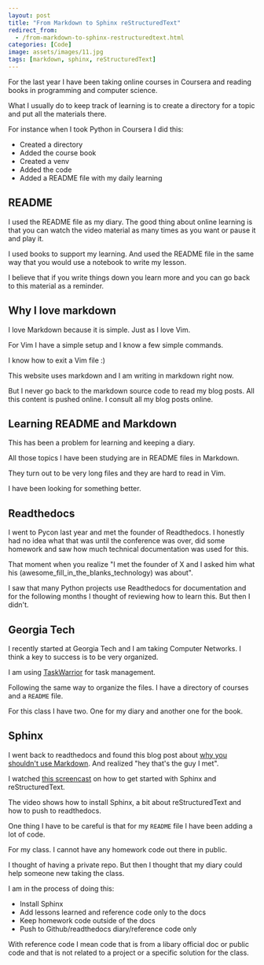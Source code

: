 ```yaml
---
layout: post
title: "From Markdown to Sphinx reStructuredText"
redirect_from:
  - /from-markdown-to-sphinx-restructuredtext.html
categories: [Code]
image: assets/images/11.jpg
tags: [markdown, sphinx, reStructuredText]
---
```


For the last year I have been taking online courses in Coursera and reading books in programming and computer science.

What I usually do to keep track of learning is to create a directory for a topic and put all the materials there.

For instance when I took Python in Coursera I did this:

* Created a directory
* Added the course book
* Created a venv
* Added the code
* Added a README file with my daily learning

## README

I used the README file as my diary. The good thing about online learning is that you can watch the video material as many times as you want or pause it and play it.

I used books to support my learning. And used the README file in the same way that you would use a notebook to write my lesson.

I believe that if you write things down you learn more and you can go back to this material as a reminder.

## Why I love markdown

I love Markdown because it is simple. Just as I love Vim.

For Vim I have a simple setup and I know a few simple commands.

I know how to exit a Vim file :)

This website uses markdown and I am writing in markdown right now.

But I never go back to the markdown source code to read my blog posts. All this content is pushed online. I consult all my blog posts online.

## Learning README and Markdown

This has been a problem for learning and keeping a diary.

All those topics I have been studying are in README files in Markdown.

They turn out to be very long files and they are hard to read in Vim.

I have been looking for something better.

## Readthedocs

I went to Pycon last year and met the founder of Readthedocs. I honestly had no idea what that was until the conference was over, did some homework and saw how much technical documentation was used for this.

That moment when you realize "I met the founder of X and I asked him what his (awesome_fill_in_the_blanks_technology) was about".

I saw that many Python projects use Readthedocs for documentation and for the following months I thought of reviewing how to learn this. But then I didn't.

## Georgia Tech

I recently started at Georgia Tech and I am taking Computer Networks. I think a key to success is to be very organized.

I am using <a href="https://www.tomordonez.com/taskwarrior-task-management" target="_blank">TaskWarrior</a> for task management.

Following the same way to organize the files. I have a directory of courses and a `README` file.

For this class I have two. One for my diary and another one for the book.

## Sphinx

I went back to readthedocs and found this blog post about <a href="http://ericholscher.com/blog/2016/mar/15/dont-use-markdown-for-technical-docs/" target="_blank">why you shouldn't use Markdown</a>. And realized "hey that's the guy I met".

I watched <a href="https://youtu.be/oJsUvBQyHBs" target="_blank">this screencast</a> on how to get started with Sphinx and reStructuredText.

The video shows how to install Sphinx, a bit about reStructuredText and how to push to readthedocs.

One thing I have to be careful is that for my `README` file I have been adding a lot of code.

For my class. I cannot have any homework code out there in public.

I thought of having a private repo. But then I thought that my diary could help someone new taking the class.

I am in the process of doing this:

* Install Sphinx
* Add lessons learned and reference code only to the docs
* Keep homework code outside of the docs
* Push to Github/readthedocs diary/reference code only

With reference code I mean code that is from a libary official doc or public code and that is not related to a project or a specific solution for the class.

